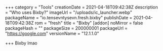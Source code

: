 +++
category = "Tools"
creationDate = 2021-04-18T09:42:38Z
description = "Who uses Bixby?"
imageUrl = "/uploads/ic_launcher.webp"
packageName = "io.tensevntysevn.fresh.bixby"
publishDate = 2021-04-18T09:42:38Z
rom = "fresh"
title = "Bixby"
[addon]
noMirror = false
packageHash = ""
packageSize = 200000001
packageUrl = "https://google.com"
versionName = "12.1.1.0"

+++
Bixby lmao